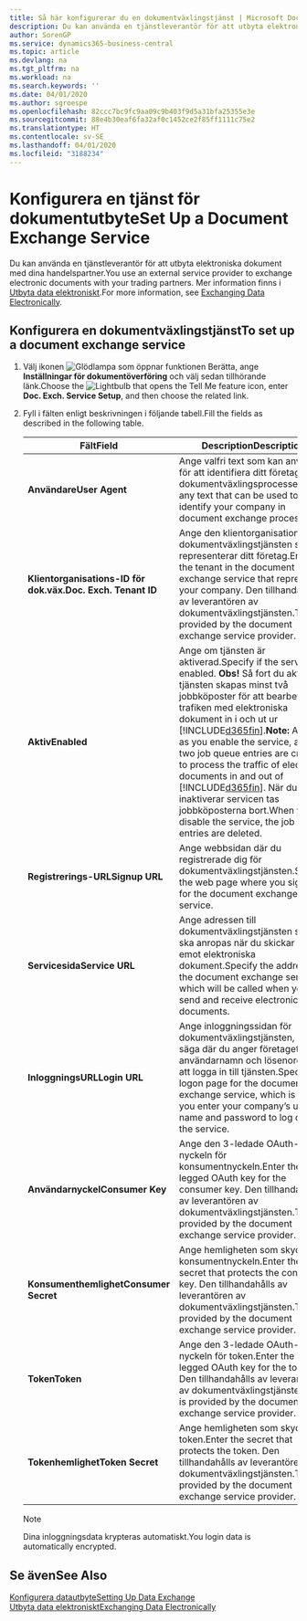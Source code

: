 ```yaml
---
title: Så här konfigurerar du en dokumentväxlingstjänst | Microsoft Docs
description: Du kan använda en tjänstleverantör för att utbyta elektroniska dokument med dina handelspartner.
author: SorenGP
ms.service: dynamics365-business-central
ms.topic: article
ms.devlang: na
ms.tgt_pltfrm: na
ms.workload: na
ms.search.keywords: ''
ms.date: 04/01/2020
ms.author: sgroespe
ms.openlocfilehash: 82ccc7bc9fc9aa09c9b403f9d5a31bfa25355e3e
ms.sourcegitcommit: 88e4b30eaf6fa32af0c1452ce2f85ff1111c75e2
ms.translationtype: HT
ms.contentlocale: sv-SE
ms.lasthandoff: 04/01/2020
ms.locfileid: "3188234"
---
```

# <a name="set-up-a-document-exchange-service"></a><span data-ttu-id="1428c-103">Konfigurera en tjänst för dokumentutbyte</span><span class="sxs-lookup"><span data-stu-id="1428c-103">Set Up a Document Exchange Service</span></span>
<span data-ttu-id="1428c-104">Du kan använda en tjänstleverantör för att utbyta elektroniska dokument med dina handelspartner.</span><span class="sxs-lookup"><span data-stu-id="1428c-104">You use an external service provider to exchange electronic documents with your trading partners.</span></span> <span data-ttu-id="1428c-105">Mer information finns i [Utbyta data elektroniskt](across-data-exchange.md).</span><span class="sxs-lookup"><span data-stu-id="1428c-105">For more information, see [Exchanging Data Electronically](across-data-exchange.md).</span></span>  

## <a name="to-set-up-a-document-exchange-service"></a><span data-ttu-id="1428c-106">Konfigurera en dokumentväxlingstjänst</span><span class="sxs-lookup"><span data-stu-id="1428c-106">To set up a document exchange service</span></span>  
1. <span data-ttu-id="1428c-107">Välj ikonen ![Glödlampa som öppnar funktionen Berätta](media/ui-search/search_small.png "Berätta vad du vill göra"), ange **Inställningar för dokumentöverföring** och välj sedan tillhörande länk.</span><span class="sxs-lookup"><span data-stu-id="1428c-107">Choose the ![Lightbulb that opens the Tell Me feature](media/ui-search/search_small.png "Tell me what you want to do") icon, enter **Doc. Exch. Service Setup**, and then choose the related link.</span></span>  
2. <span data-ttu-id="1428c-108">Fyll i fälten enligt beskrivningen i följande tabell.</span><span class="sxs-lookup"><span data-stu-id="1428c-108">Fill the fields as described in the following table.</span></span>  

    |<span data-ttu-id="1428c-109">Fält</span><span class="sxs-lookup"><span data-stu-id="1428c-109">Field</span></span>|<span data-ttu-id="1428c-110">Description</span><span class="sxs-lookup"><span data-stu-id="1428c-110">Description</span></span>|  
    |---------------------------------|---------------------------------------|  
    |<span data-ttu-id="1428c-111">**Användare**</span><span class="sxs-lookup"><span data-stu-id="1428c-111">**User Agent**</span></span>|<span data-ttu-id="1428c-112">Ange valfri text som kan användas för att identifiera ditt företag i dokumentväxlingsprocesser.</span><span class="sxs-lookup"><span data-stu-id="1428c-112">Enter any text that can be used to identify your company in document exchange processes.</span></span>|  
    |<span data-ttu-id="1428c-113">**Klientorganisations-ID för dok.väx.**</span><span class="sxs-lookup"><span data-stu-id="1428c-113">**Doc. Exch. Tenant ID**</span></span>|<span data-ttu-id="1428c-114">Ange den klientorganisation i dokumentväxlingstjänsten som representerar ditt företag.</span><span class="sxs-lookup"><span data-stu-id="1428c-114">Enter the tenant in the document exchange service that represents your company.</span></span> <span data-ttu-id="1428c-115">Den tillhandahålls av leverantören av dokumentväxlingstjänsten.</span><span class="sxs-lookup"><span data-stu-id="1428c-115">This is provided by the document exchange service provider.</span></span>|  
    |<span data-ttu-id="1428c-116">**Aktiv**</span><span class="sxs-lookup"><span data-stu-id="1428c-116">**Enabled**</span></span>|<span data-ttu-id="1428c-117">Ange om tjänsten är aktiverad.</span><span class="sxs-lookup"><span data-stu-id="1428c-117">Specify if the service is enabled.</span></span> <span data-ttu-id="1428c-118">**Obs!** Så fort du aktiverar tjänsten skapas minst två jobbköposter för att bearbeta trafiken med elektroniska dokument in i och ut ur [!INCLUDE[d365fin](includes/d365fin_md.md)].</span><span class="sxs-lookup"><span data-stu-id="1428c-118">**Note:**  As soon as you enable the service, at least two job queue entries are created to process the traffic of electronic documents in and out of [!INCLUDE[d365fin](includes/d365fin_md.md)].</span></span> <span data-ttu-id="1428c-119">När du inaktiverar servicen tas jobbköposterna bort.</span><span class="sxs-lookup"><span data-stu-id="1428c-119">When you disable the service, the job queue entries are deleted.</span></span>|  
    |<span data-ttu-id="1428c-120">**Registrerings-URL**</span><span class="sxs-lookup"><span data-stu-id="1428c-120">**Signup URL**</span></span>|<span data-ttu-id="1428c-121">Ange webbsidan där du registrerade dig för dokumentväxlingstjänsten.</span><span class="sxs-lookup"><span data-stu-id="1428c-121">Specify the web page where you sign up for the document exchange service.</span></span>|  
    |<span data-ttu-id="1428c-122">**Servicesida**</span><span class="sxs-lookup"><span data-stu-id="1428c-122">**Service URL**</span></span>|<span data-ttu-id="1428c-123">Ange adressen till dokumentväxlingstjänsten som ska anropas när du skickar och tar emot elektroniska dokument.</span><span class="sxs-lookup"><span data-stu-id="1428c-123">Specify the address of the document exchange service, which will be called when you send and receive electronic documents.</span></span>|  
    |<span data-ttu-id="1428c-124">**InloggningsURL**</span><span class="sxs-lookup"><span data-stu-id="1428c-124">**Login URL**</span></span>|<span data-ttu-id="1428c-125">Ange inloggningssidan för dokumentväxlingstjänsten, det vill säga där du anger företagets användarnamn och lösenord för att logga in till tjänsten.</span><span class="sxs-lookup"><span data-stu-id="1428c-125">Specify the logon page for the document exchange service, which is where you enter your company’s user name and password to log on to the service.</span></span>|  
    |<span data-ttu-id="1428c-126">**Användarnyckel**</span><span class="sxs-lookup"><span data-stu-id="1428c-126">**Consumer Key**</span></span>|<span data-ttu-id="1428c-127">Ange den 3-ledade OAuth-nyckeln för konsumentnyckeln.</span><span class="sxs-lookup"><span data-stu-id="1428c-127">Enter the 3-legged OAuth key for the consumer key.</span></span> <span data-ttu-id="1428c-128">Den tillhandahålls av leverantören av dokumentväxlingstjänsten.</span><span class="sxs-lookup"><span data-stu-id="1428c-128">This is provided by the document exchange service provider.</span></span>|  
    |<span data-ttu-id="1428c-129">**Konsumenthemlighet**</span><span class="sxs-lookup"><span data-stu-id="1428c-129">**Consumer Secret**</span></span>|<span data-ttu-id="1428c-130">Ange hemligheten som skyddar konsumentnyckeln.</span><span class="sxs-lookup"><span data-stu-id="1428c-130">Enter the secret that protects the consumer key.</span></span> <span data-ttu-id="1428c-131">Den tillhandahålls av leverantören av dokumentväxlingstjänsten.</span><span class="sxs-lookup"><span data-stu-id="1428c-131">This is provided by the document exchange service provider.</span></span>|  
    |<span data-ttu-id="1428c-132">**Token**</span><span class="sxs-lookup"><span data-stu-id="1428c-132">**Token**</span></span>|<span data-ttu-id="1428c-133">Ange den 3-ledade OAuth-nyckeln för token.</span><span class="sxs-lookup"><span data-stu-id="1428c-133">Enter the 3-legged OAuth key for the token.</span></span> <span data-ttu-id="1428c-134">Den tillhandahålls av leverantören av dokumentväxlingstjänsten.</span><span class="sxs-lookup"><span data-stu-id="1428c-134">This is provided by the document exchange service provider.</span></span>|  
    |<span data-ttu-id="1428c-135">**Tokenhemlighet**</span><span class="sxs-lookup"><span data-stu-id="1428c-135">**Token Secret**</span></span>|<span data-ttu-id="1428c-136">Ange hemligheten som skyddar token.</span><span class="sxs-lookup"><span data-stu-id="1428c-136">Enter the secret that protects the token.</span></span> <span data-ttu-id="1428c-137">Den tillhandahålls av leverantören av dokumentväxlingstjänsten.</span><span class="sxs-lookup"><span data-stu-id="1428c-137">This is provided by the document exchange service provider.</span></span>|  

    > [!NOTE]  
    > <span data-ttu-id="1428c-138">Dina inloggningsdata krypteras automatiskt.</span><span class="sxs-lookup"><span data-stu-id="1428c-138">You login data is automatically encrypted.</span></span>

## <a name="see-also"></a><span data-ttu-id="1428c-139">Se även</span><span class="sxs-lookup"><span data-stu-id="1428c-139">See Also</span></span>  
[<span data-ttu-id="1428c-140">Konfigurera datautbyte</span><span class="sxs-lookup"><span data-stu-id="1428c-140">Setting Up Data Exchange</span></span>](across-set-up-data-exchange.md)  
[<span data-ttu-id="1428c-141">Utbyta data elektroniskt</span><span class="sxs-lookup"><span data-stu-id="1428c-141">Exchanging Data Electronically</span></span>](across-data-exchange.md)
